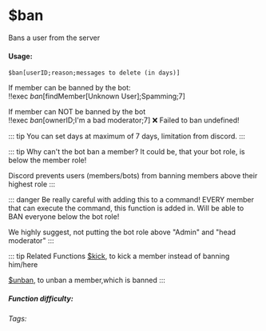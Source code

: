 # $ban
Bans a user from the server

#### Usage: 
`$ban[userID;reason;messages to delete (in days)]`

If member can be banned by the bot:
<br/>
<discord-messages>
	<discord-message :bot="false" role-color="#ffcc9a" author="Discord Moderator">
		!!exec $ban[$findMember[Unknown User];Spamming;7]
	</discord-message>
</discord-messages>

If member can NOT be banned by the bot <Badge type="warning" text="Read Below why" vertical="middle" />
<br/>
<discord-messages>
	<discord-message :bot="false" role-color="#ffcc9a" author="Discord Moderator">
		!!exec $ban[$ownerID;I'm a bad moderator;7]
	</discord-message>
	<discord-message :bot="true" role-color="#0099ff" author="Custom Command" avatar="https://media.discordapp.net/avatars/725721249652670555/781224f90c3b841ba5b40678e032f74a.webp">
		❌  Failed to ban undefined!
	</discord-message>
</discord-messages>


::: tip
You can set days at maximum of 7 days, limitation from discord.
:::

::: tip Why can't the bot ban a member?
It could be, that your bot role, is below the member role! 

Discord prevents users (members/bots) from banning members above their highest role
:::

::: danger Be really careful with adding this to a command!
EVERY member that can execute the command, this function is added in. Will be able to BAN everyone below the bot role!

We highly suggest, not putting the bot role above "Admin" and "head moderator"
:::

::: tip Related Functions
[$kick](../Member/kick.md), to kick a member instead of banning him/here

[$unban](../Member/unban.md), to unban a member,which is banned
:::

##### Function difficulty: <Badge type="warning" text="Medium" vertical="middle" /> 
###### Tags: <Badge type="tip" text="ban" vertical="middle" /> <Badge type="tip" text="punish" vertical="middle" /> <Badge type="tip" text="member" vertical="middle" /> <Badge type="tip" text="moderation" vertical="middle" /> <Badge type="tip" text="moderator" vertical="middle" />